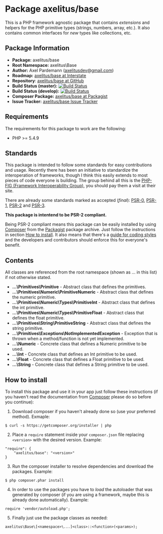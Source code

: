 # Package axelitus/base

This is a PHP framework agnostic package that contains _extensions_ and helpers for the PHP primitive types (strings, numbers, array, etc.). It also contains common interfaces for _new_ types like collections, etc.

## Package Information

* **Package:** axelitus/base
* **Root Namespace:** axelitus\Base
* **Author:** Axel Pardemann (axelitusdev@gmail.com)
* **Roadmap:** [axelitus/base at Interstate]()
* **Repository**: [axelitus/base at GitHub](https://github.com/axelitus/php-axelitus-base "axelitus/base at GitHub")
* **Build Status (master):** [![Build Status](https://secure.travis-ci.org/axelitus/php-axelitus-base.png?branch=master)](http://travis-ci.org/axelitus/php-axelitus-base)
* **Build Status (develop):** [![Build Status](https://secure.travis-ci.org/axelitus/php-axelitus-base.png?branch=develop)](http://travis-ci.org/axelitus/php-axelitus-base)
* **Composer Package:** [axelitus/base at Packagist](http://packagist.org/packages/axelitus/base "axelitus/base at Packagist")
* **Issue Tracker:** [axelitus/base Issue Tracker](https://github.com/axelitus/php-axelitus-base/issues "axelitus/base Issue Tracker")

## Requirements

The requirements for this package to work are the following:

* PHP >= 5.4.9

## Standards

This package is intended to follow some standards for easy contributions and usage. Recently there has been an initiative to standardize the interoperation of frameworks, though I think this easily extends to most pieces of code everyone is building. The group behind all this is the [PHP-FIG (Framework Interoperability Group)](http://www.php-fig.org), you should pay them a visit at their site.

There are already some standards marked as accepted (_final_): [PSR-0](https://github.com/php-fig/fig-standards/blob/master/accepted/PSR-0.md), [PSR-1](https://github.com/php-fig/fig-standards/blob/master/accepted/PSR-1-basic-coding-standard.md), [PSR-2](https://github.com/php-fig/fig-standards/blob/master/accepted/PSR-2-coding-style-guide.md) and [PSR-3](https://github.com/php-fig/fig-standards/blob/master/accepted/PSR-3-logger-interface.md).

**This package is intentend to be PSR-2 compliant.**

Being PSR-2 compliant means this package can be easily installed by using [Composer](getcomposer.org) from the [Packagist](http://packagist.org) package archive. Just follow the instructions in section [How to install](#how-to-install). It also means that there's a [guide for coding styles](https://github.com/php-fig/fig-standards/blob/master/accepted/PSR-2-coding-style-guide.md) and the developers and contributors should enforce this for everyone's benefit.

## Contents

All classes are referenced from the root namespace (shown as ... in this list) if not otherwise stated.

 - **...\Primitives\Primitive** - Abstract class that defines the primitives.
 - **...\Primitives\Numeric\PrimitiveNumeric** - Abstract class that defines the numeric primitive.
 - **...\Primitives\Numeric\Types\PrimitiveInt** - Abstract class that defines the int primitive.
 - **...\Primitives\Numeric\Types\PrimitiveFloat** - Abstract class that defines the float primitive.
 - **...\Primitives\String\PrimitiveString** - Abstract class that defines the string primitive.
 - **...\Primitives\Exceptions\NotImplementedException** - Exception that is thrown when a method/function is not yet implemented.
 - **...\Numeric** - Concrete class that defines a Numeric primitive to be used.
 - **...\Int** - Concrete class that defines an Int primitive to be used.
 - **...\Float** - Concrete class that defines a Float primitive to be used.
 - **...\String** - Concrete class that defines a String primitive to be used.

## How to install

To install this package and use it in your app just follow these instructions (if you haven't read the documentation from [Composer](http://getcomposer.org) please do so before you continue):

1. Download composer if you haven't already done so (use your preferred method). Exmaple:
```
$ curl -s https://getcomposer.org/installer | php
```

2. Place a `require` statement inside your `composer.json` file replacing `<version>` with the desired version. Example:
```
"require": {
    "axelitus/base": "<version>"
}
```

3. Run the composer installer to resolve dependencies and download the packages. Example:
```
$ php composer.phar install
```

4. In order to use the packages you have to _load_ the autoloader that was generated by composer (if you are using a framework, maybe this is already done automatically). Example:
```
require 'vendor/autoload.php';
```

5. Finally just use the package classes as needed:
```
axelitus\Base\[<namespace>\...]<class>::<function>(<params>);
```